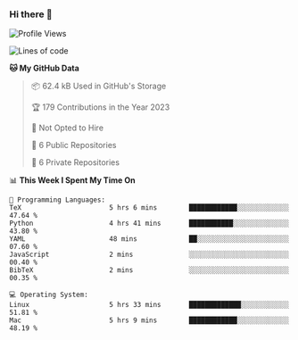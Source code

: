 ### Hi there 👋

<!--
**huayuan4396/huayuan4396** is a ✨ _special_ ✨ repository because its `README.md` (this file) appears on your GitHub profile.

Here are some ideas to get you started:

- 🔭 I’m currently working on ...
- 🌱 I’m currently learning ...
- 👯 I’m looking to collaborate on ...
- 🤔 I’m looking for help with ...
- 💬 Ask me about ...
- 📫 How to reach me: ...
- 😄 Pronouns: ...
- ⚡ Fun fact: ...
-->

<!--START_SECTION:waka-->
![Profile Views](http://img.shields.io/badge/Profile%20Views-2-blue)

![Lines of code](https://img.shields.io/badge/From%20Hello%20World%20I%27ve%20Written-161.5%20thousand%20lines%20of%20code-blue)

**🐱 My GitHub Data** 

> 📦 62.4 kB Used in GitHub's Storage 
 > 
> 🏆 179 Contributions in the Year 2023
 > 
> 🚫 Not Opted to Hire
 > 
> 📜 6 Public Repositories 
 > 
> 🔑 6 Private Repositories 
 > 
📊 **This Week I Spent My Time On** 

```text
💬 Programming Languages: 
TeX                      5 hrs 6 mins        ████████████░░░░░░░░░░░░░   47.64 % 
Python                   4 hrs 41 mins       ███████████░░░░░░░░░░░░░░   43.80 % 
YAML                     48 mins             ██░░░░░░░░░░░░░░░░░░░░░░░   07.60 % 
JavaScript               2 mins              ░░░░░░░░░░░░░░░░░░░░░░░░░   00.40 % 
BibTeX                   2 mins              ░░░░░░░░░░░░░░░░░░░░░░░░░   00.35 % 

💻 Operating System: 
Linux                    5 hrs 33 mins       █████████████░░░░░░░░░░░░   51.81 % 
Mac                      5 hrs 9 mins        ████████████░░░░░░░░░░░░░   48.19 % 
```


<!--END_SECTION:waka-->

